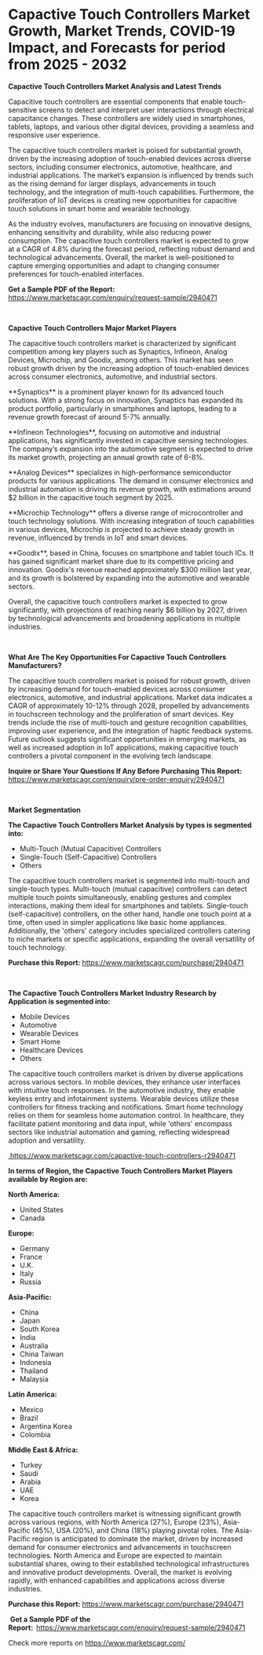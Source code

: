 <p><h1>Capactive Touch Controllers Market Growth, Market Trends, COVID-19 Impact, and Forecasts for period from 2025 - 2032</h1></p><p><strong>Capactive Touch Controllers Market Analysis and Latest Trends</strong></p>
<p><p>Capacitive touch controllers are essential components that enable touch-sensitive screens to detect and interpret user interactions through electrical capacitance changes. These controllers are widely used in smartphones, tablets, laptops, and various other digital devices, providing a seamless and responsive user experience.</p><p>The capacitive touch controllers market is poised for substantial growth, driven by the increasing adoption of touch-enabled devices across diverse sectors, including consumer electronics, automotive, healthcare, and industrial applications. The market’s expansion is influenced by trends such as the rising demand for larger displays, advancements in touch technology, and the integration of multi-touch capabilities. Furthermore, the proliferation of IoT devices is creating new opportunities for capacitive touch solutions in smart home and wearable technology.</p><p>As the industry evolves, manufacturers are focusing on innovative designs, enhancing sensitivity and durability, while also reducing power consumption. The capacitive touch controllers market is expected to grow at a CAGR of 4.8% during the forecast period, reflecting robust demand and technological advancements. Overall, the market is well-positioned to capture emerging opportunities and adapt to changing consumer preferences for touch-enabled interfaces.</p></p>
<p><strong>Get a Sample PDF of the Report:&nbsp;</strong> <a href="https://www.marketscagr.com/enquiry/request-sample/2940471?utm_campaign=2653&utm_medium=2&utm_source=Github&utm_content=ia&utm_term=15032025&utm_id=capactive-touch-controllers">https://www.marketscagr.com/enquiry/request-sample/2940471</a></p>
<p>&nbsp;</p>
<p><strong>Capactive Touch Controllers Major Market Players</strong></p>
<p><p>The capacitive touch controllers market is characterized by significant competition among key players such as Synaptics, Infineon, Analog Devices, Microchip, and Goodix, among others. This market has seen robust growth driven by the increasing adoption of touch-enabled devices across consumer electronics, automotive, and industrial sectors.</p><p>**Synaptics** is a prominent player known for its advanced touch solutions. With a strong focus on innovation, Synaptics has expanded its product portfolio, particularly in smartphones and laptops, leading to a revenue growth forecast of around 5-7% annually.</p><p>**Infineon Technologies**, focusing on automotive and industrial applications, has significantly invested in capacitive sensing technologies. The company’s expansion into the automotive segment is expected to drive its market growth, projecting an annual growth rate of 6-8%.</p><p>**Analog Devices** specializes in high-performance semiconductor products for various applications. The demand in consumer electronics and industrial automation is driving its revenue growth, with estimations around $2 billion in the capacitive touch segment by 2025.</p><p>**Microchip Technology** offers a diverse range of microcontroller and touch technology solutions. With increasing integration of touch capabilities in various devices, Microchip is projected to achieve steady growth in revenue, influenced by trends in IoT and smart devices.</p><p>**Goodix**, based in China, focuses on smartphone and tablet touch ICs. It has gained significant market share due to its competitive pricing and innovation. Goodix's revenue reached approximately $300 million last year, and its growth is bolstered by expanding into the automotive and wearable sectors.</p><p>Overall, the capacitive touch controllers market is expected to grow significantly, with projections of reaching nearly $6 billion by 2027, driven by technological advancements and broadening applications in multiple industries.</p></p>
<p>&nbsp;</p>
<p><strong>What Are The Key Opportunities For Capactive Touch Controllers Manufacturers?</strong></p>
<p><p>The capacitive touch controllers market is poised for robust growth, driven by increasing demand for touch-enabled devices across consumer electronics, automotive, and industrial applications. Market data indicates a CAGR of approximately 10-12% through 2028, propelled by advancements in touchscreen technology and the proliferation of smart devices. Key trends include the rise of multi-touch and gesture recognition capabilities, improving user experience, and the integration of haptic feedback systems. Future outlook suggests significant opportunities in emerging markets, as well as increased adoption in IoT applications, making capacitive touch controllers a pivotal component in the evolving tech landscape.</p></p>
<p><strong>Inquire or Share Your Questions If Any Before Purchasing This Report:</strong> <a href="https://www.marketscagr.com/enquiry/pre-order-enquiry/2940471?utm_campaign=2653&utm_medium=2&utm_source=Github&utm_content=ia&utm_term=15032025&utm_id=capactive-touch-controllers">https://www.marketscagr.com/enquiry/pre-order-enquiry/2940471</a></p>
<p>&nbsp;</p>
<p><strong>Market Segmentation</strong></p>
<p><strong>The Capactive Touch Controllers Market Analysis by types is segmented into:</strong></p>
<p><ul><li>Multi-Touch (Mutual Capacitive) Controllers</li><li>Single-Touch (Self-Capacitive) Controllers</li><li>Others</li></ul></p>
<p><p>The capacitive touch controllers market is segmented into multi-touch and single-touch types. Multi-touch (mutual capacitive) controllers can detect multiple touch points simultaneously, enabling gestures and complex interactions, making them ideal for smartphones and tablets. Single-touch (self-capacitive) controllers, on the other hand, handle one touch point at a time, often used in simpler applications like basic home appliances. Additionally, the 'others' category includes specialized controllers catering to niche markets or specific applications, expanding the overall versatility of touch technology.</p></p>
<p><strong>Purchase this Report:&nbsp;</strong><a href="https://www.marketscagr.com/purchase/2940471?utm_campaign=2653&utm_medium=2&utm_source=Github&utm_content=ia&utm_term=15032025&utm_id=capactive-touch-controllers">https://www.marketscagr.com/purchase/2940471</a></p>
<p>&nbsp;</p>
<p><strong>The Capactive Touch Controllers Market Industry Research by Application is segmented into:</strong></p>
<p><ul><li>Mobile Devices</li><li>Automotive</li><li>Wearable Devices</li><li>Smart Home</li><li>Healthcare Devices</li><li>Others</li></ul></p>
<p><p>The capacitive touch controllers market is driven by diverse applications across various sectors. In mobile devices, they enhance user interfaces with intuitive touch responses. In the automotive industry, they enable keyless entry and infotainment systems. Wearable devices utilize these controllers for fitness tracking and notifications. Smart home technology relies on them for seamless home automation control. In healthcare, they facilitate patient monitoring and data input, while 'others' encompass sectors like industrial automation and gaming, reflecting widespread adoption and versatility.</p></p>
<p><a href="https://www.marketscagr.com/capactive-touch-controllers-r2940471?utm_campaign=2653&utm_medium=2&utm_source=Github&utm_content=ia&utm_term=15032025&utm_id=capactive-touch-controllers">&nbsp;https://www.marketscagr.com/capactive-touch-controllers-r2940471</a></p>
<p><strong>In terms of Region, the Capactive Touch Controllers Market Players available by Region are:</strong></p>
<p>
    <p> <strong> North America: </strong>
        <ul>
            <li>United States</li>
            <li>Canada</li>
        </ul>
        </p> 
    <p> <strong> Europe: </strong>
        <ul>
            <li>Germany</li>
            <li>France</li>
            <li>U.K.</li>
            <li>Italy</li>
            <li>Russia</li>
        </ul>
        </p> 
    <p> <strong> Asia-Pacific: </strong>
        <ul>
            <li>China</li>
            <li>Japan</li>
            <li>South Korea</li>
            <li>India</li>
            <li>Australia</li>
            <li>China Taiwan</li>
            <li>Indonesia</li>
            <li>Thailand</li>
            <li>Malaysia</li>
        </ul>
        </p> 
    <p> <strong> Latin America: </strong>
        <ul>
            <li>Mexico</li>
            <li>Brazil</li>
            <li>Argentina Korea</li>
            <li>Colombia</li>
        </ul>
        </p> 
    <p> <strong> Middle East & Africa: </strong>
        <ul>
            <li>Turkey</li>
            <li>Saudi</li>
            <li>Arabia</li>
            <li>UAE</li>
            <li>Korea</li>
        </ul>
    </p>
    </p>
<p><p>The capacitive touch controllers market is witnessing significant growth across various regions, with North America (27%), Europe (23%), Asia-Pacific (45%), USA (20%), and China (18%) playing pivotal roles. The Asia-Pacific region is anticipated to dominate the market, driven by increased demand for consumer electronics and advancements in touchscreen technologies. North America and Europe are expected to maintain substantial shares, owing to their established technological infrastructures and innovative product developments. Overall, the market is evolving rapidly, with enhanced capabilities and applications across diverse industries.</p></p>
<p><strong>Purchase this Report: </strong><a href="https://www.marketscagr.com/purchase/2940471?utm_campaign=2653&utm_medium=2&utm_source=Github&utm_content=ia&utm_term=15032025&utm_id=capactive-touch-controllers">https://www.marketscagr.com/purchase/2940471</a></p>
<p>&nbsp;<strong>Get a Sample PDF of the Report:&nbsp;&nbsp;</strong><a href="https://www.marketscagr.com/enquiry/request-sample/2940471?utm_campaign=2653&utm_medium=2&utm_source=Github&utm_content=ia&utm_term=15032025&utm_id=capactive-touch-controllers">https://www.marketscagr.com/enquiry/request-sample/2940471</a></p>
<p><strong></strong></p>
<p>Check more reports on <a href="https://www.marketscagr.com/?utm_campaign=2653&utm_medium=2&utm_source=Github&utm_content=ia&utm_term=15032025&utm_id=capactive-touch-controllers">https://www.marketscagr.com/</a></p>